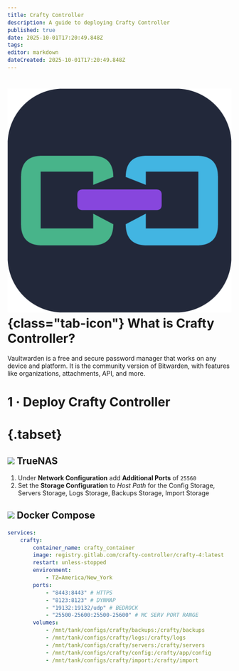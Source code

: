 ```yaml
---
title: Crafty Controller
description: A guide to deploying Crafty Controller
published: true
date: 2025-10-01T17:20:49.848Z
tags: 
editor: markdown
dateCreated: 2025-10-01T17:20:49.848Z
---
```


# ![](/crafty-controller.png){class="tab-icon"} What is Crafty Controller?

Vaultwarden is a free and secure password manager that works on any device and platform. It is the community version of Bitwarden, with features like organizations, attachments, API, and more.

# 1 · Deploy Crafty Controller
# {.tabset}
## <img src="/truenas.png" class="tab-icon"> TrueNAS

1. Under **Network Configuration** add **Additional Ports** of `25560`
1. Set the **Storage Configuration** to *Host Path* for the Config Storage, Servers Storage, Logs Storage, Backups Storage, Import Storage


## <img src="/docker.png" class="tab-icon"> Docker Compose

```yaml
services:
    crafty:
        container_name: crafty_container
        image: registry.gitlab.com/crafty-controller/crafty-4:latest
        restart: unless-stopped
        environment:
            - TZ=America/New_York
        ports:
            - "8443:8443" # HTTPS
            - "8123:8123" # DYNMAP
            - "19132:19132/udp" # BEDROCK
            - "25500-25600:25500-25600" # MC SERV PORT RANGE
        volumes:
            - /mnt/tank/configs/crafty/backups:/crafty/backups
            - /mnt/tank/configs/crafty/logs:/crafty/logs
            - /mnt/tank/configs/crafty/servers:/crafty/servers
            - /mnt/tank/configs/crafty/config:/crafty/app/config
            - /mnt/tank/configs/crafty/import:/crafty/import
```